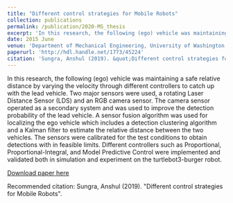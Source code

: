 ```yaml
---
title: "Different control strategies for Mobile Robots"
collection: publications
permalink: /publication/2020-MS_thesis
excerpt: 'In this research, the following (ego) vehicle was maintaining a safe relative distance by varying the velocity through different controllers to catch up with the lead vehicle. Two major sensors were used, a rotating Laser Distance Sensor (LDS) and an RGB camera sensor. The camera sensor operated as a secondary system and was used to improve the detection probability of the lead vehicle. A sensor fusion algorithm was used for localizing the ego vehicle which includes a detection clustering algorithm and a Kalman filter to estimate the relative distance between the two vehicles. The sensors were calibrated for the test conditions to obtain detections with in feasible limits. Different controllers such as Proportional, Proportional-Integral, and Model Predictive Control were implemented and validated both in simulation and experiment on the turtlebot3-burger robot.'
date: 2015 June
venue: 'Department of Mechanical Engineering, University of Washington, Seattle'
paperurl: 'http://hdl.handle.net/1773/45224'
citation: 'Sungra, Anshul (2019). &quot;Different control strategies for Mobile Robots.&quot '
---
```

In this research, the following (ego) vehicle was maintaining a safe relative distance by varying the velocity through different controllers to catch up with the lead vehicle. Two major sensors were used, a rotating Laser Distance Sensor (LDS) and an RGB camera sensor. The camera sensor operated as a secondary system and was used to improve the detection probability of the lead vehicle. A sensor fusion algorithm was used for localizing the ego vehicle which includes a detection clustering algorithm and a Kalman filter to estimate the relative distance between the two vehicles. The sensors were calibrated for the test conditions to obtain detections with in feasible limits. Different controllers such as Proportional, Proportional-Integral, and Model Predictive Control were implemented and validated both in simulation and experiment on the turtlebot3-burger robot.

[Download paper here](https://digital.lib.washington.edu/researchworks/bitstream/handle/1773/45224/Sungra_washington_0250O_20889.pdf?sequence=1&isAllowed=y)

Recommended citation: Sungra, Anshul  (2019). "Different control strategies for Mobile Robots".

